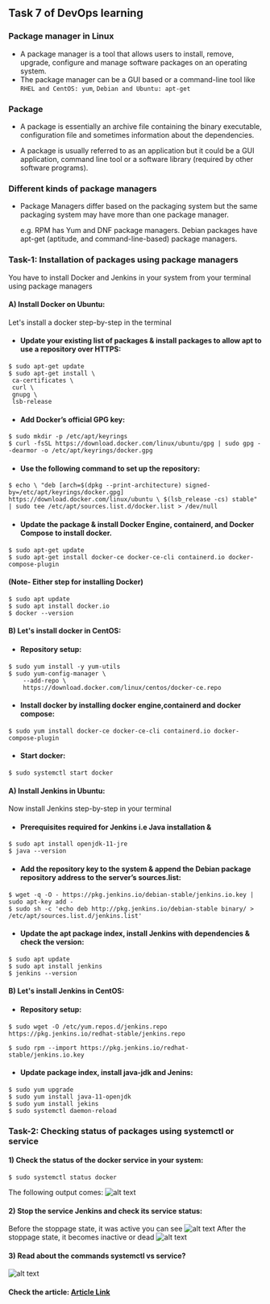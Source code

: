 ## Task 7 of DevOps learning

### Package manager in Linux

- A package manager is a tool that allows users to install, remove, upgrade, configure and manage software packages on an operating system.
- The package manager can be a GUI based or a command-line tool like ```RHEL and CentOS: yum```, ```Debian and Ubuntu: apt-get```

### Package

- A package is essentially an archive file containing the binary executable, configuration file and sometimes information about the dependencies.

- A package is usually referred to as an application but it could be a GUI application, command line tool or a software library (required by other software programs).

### Different kinds of package managers

- Package Managers differ based on the packaging system but the same packaging system may have more than one package manager.

  e.g. RPM has Yum and DNF package managers. Debian packages have apt-get (aptitude, and command-line-based) package managers.

### Task-1: Installation of packages using package managers

You have to install Docker and Jenkins in your system from your terminal using package managers

#### A) Install Docker on Ubuntu:

Let's install a docker step-by-step in the terminal

- #### Update your existing list of packages & install packages to allow apt to use a repository over HTTPS:
```
$ sudo apt-get update
$ sudo apt-get install \
 ca-certificates \
 curl \
 gnupg \
 lsb-release
```
- #### Add Docker’s official GPG key:
```
$ sudo mkdir -p /etc/apt/keyrings
$ curl -fsSL https://download.docker.com/linux/ubuntu/gpg | sudo gpg --dearmor -o /etc/apt/keyrings/docker.gpg
```
- #### Use the following command to set up the repository:
```
$ echo \ "deb [arch=$(dpkg --print-architecture) signed-by=/etc/apt/keyrings/docker.gpg] https://download.docker.com/linux/ubuntu \ $(lsb_release -cs) stable" | sudo tee /etc/apt/sources.list.d/docker.list > /dev/null
```
- #### Update the package & install Docker Engine, containerd, and Docker Compose to install docker.
```
$ sudo apt-get update
$ sudo apt-get install docker-ce docker-ce-cli containerd.io docker-compose-plugin
```
#### (Note- Either step for installing Docker)
```
$ sudo apt update
$ sudo apt install docker.io
$ docker --version
```
#### B) Let's install docker in CentOS:

- #### Repository setup:
```
$ sudo yum install -y yum-utils
$ sudo yum-config-manager \
    --add-repo \
    https://download.docker.com/linux/centos/docker-ce.repo
```
- #### Install docker by installing docker engine,containerd and docker compose:
```
$ sudo yum install docker-ce docker-ce-cli containerd.io docker-compose-plugin
```
- #### Start docker:
```
$ sudo systemctl start docker
```
#### A) Install Jenkins in Ubuntu:

Now install Jenkins step-by-step in your terminal

- #### Prerequisites required for Jenkins i.e Java installation &
```
$ sudo apt install openjdk-11-jre
$ java --version
```
- #### Add the repository key to the system & append the Debian package repository address to the server’s sources.list:
```
$ wget -q -O - https://pkg.jenkins.io/debian-stable/jenkins.io.key | sudo apt-key add -
$ sudo sh -c 'echo deb http://pkg.jenkins.io/debian-stable binary/ > /etc/apt/sources.list.d/jenkins.list'
```
- #### Update the apt package index, install Jenkins with dependencies & check the version:
```
$ sudo apt update
$ sudo apt install jenkins
$ jenkins --version
```
#### B) Let's install Jenkins in CentOS:

- #### Repository setup:
```
$ sudo wget -O /etc/yum.repos.d/jenkins.repo https://pkg.jenkins.io/redhat-stable/jenkins.repo

$ sudo rpm --import https://pkg.jenkins.io/redhat-stable/jenkins.io.key
```
- #### Update package index, install java-jdk and Jenins:
```
$ sudo yum upgrade
$ sudo yum install java-11-openjdk
$ sudo yum install jekins
$ sudo systemctl daemon-reload
```
### Task-2: Checking status of packages using systemctl or service

#### 1) Check the status of the docker service in your system:
```$ sudo systemctl status docker```

The following output comes:
![alt text](https://cdn.hashnode.com/res/hashnode/image/upload/v1673090191016/a46d8958-964b-4d36-a76a-62021fe48156.jpeg?raw=true)
#### 2) Stop the service Jenkins and check its service status:

Before the stoppage state, it was active you can see
![alt text](https://cdn.hashnode.com/res/hashnode/image/upload/v1673091165832/fbbee251-7b16-4d74-b975-c58120c6a810.jpeg)
After the stoppage state, it becomes inactive or dead
![alt text](https://cdn.hashnode.com/res/hashnode/image/upload/v1673091196768/b647f18e-4706-4784-aabf-79a08f6e4598.jpeg)
#### 3) Read about the commands systemctl vs service?

![alt text](https://cdn.hashnode.com/res/hashnode/image/upload/v1673150439559/4afece6b-51ab-4f19-9913-92cafbd291ab.jpeg)

#### Check the article: [Article Link](https://akash-zade.hashnode.dev/understanding-package-manager-and-systemctl) 
